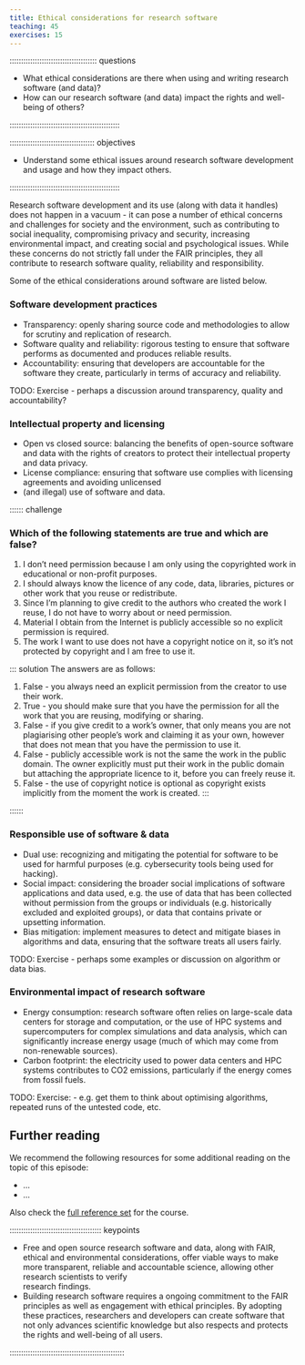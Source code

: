 ```yaml
---
title: Ethical considerations for research software
teaching: 45
exercises: 15
---
```


:::::::::::::::::::::::::::::::::::::: questions 

- What ethical considerations are there when using and writing research software (and data)?
- How can our research software (and data) impact the rights and well-being of others?

::::::::::::::::::::::::::::::::::::::::::::::::

::::::::::::::::::::::::::::::::::::: objectives

- Understand some ethical issues around research software development and usage and how they impact others.

::::::::::::::::::::::::::::::::::::::::::::::::


Research software development and its use (along with data it handles) does not happen in a vacuum - it can pose a number of ethical concerns and challenges for society and the environment, such as contributing to social inequality, compromising privacy and security, increasing environmental impact, and creating social and psychological issues. While these concerns do not strictly fall under
the FAIR principles, they all contribute to research software quality, reliability and responsibility.

Some of the ethical considerations around software are listed below.

### Software development practices

- Transparency: openly sharing source code and methodologies to allow for scrutiny and replication of research.
- Software quality and reliability: rigorous testing to ensure that software performs as documented and 
produces reliable results.
- Accountability: ensuring that developers are accountable for the software they create, particularly in terms of 
accuracy and reliability.

TODO: Exercise - perhaps a discussion around transparency, quality and accountability?


### Intellectual property and licensing

- Open vs closed source: balancing the benefits of open-source software and data with the rights of creators 
to protect their intellectual property and data privacy.
- License compliance: ensuring that software use complies with licensing agreements and avoiding unlicensed 
- (and illegal) use of software and data.

:::::: challenge

### Which of the following statements are true and which are false?

1. I don’t need permission because I am only using the copyrighted work in educational or non-profit purposes.
2. I should always know the licence of any code, data, libraries, pictures or other work that you reuse or redistribute.
3. Since I’m planning to give credit to the authors who created the work I reuse, I do not have to worry about or need 
permission.
4. Material I obtain from the Internet is publicly accessible so no explicit permission is required.
5. The work I want to use does not have a copyright notice on it, so it’s not protected by copyright and I am free to 
use it.

::: solution
The answers are as follows:

1. False - you always need an explicit permission from the creator to use their work.
2. True - you should make sure that you have the permission for all the work that you are reusing, modifying or sharing.
3. False - if you give credit to a work’s owner, that only means you are not plagiarising other people’s work and claiming it as your own, however that does not mean that you have the permission to use it.
4. False - publicly accessible work is not the same the work in the public domain. The owner explicitly must put their work in the public domain but attaching the appropriate licence to it, before you can freely reuse it.
5. False - the use of copyright notice is optional as copyright exists implicitly from the moment the work is created.
:::

::::::


### Responsible use of software & data

- Dual use: recognizing and mitigating the potential for software to be used for harmful purposes 
(e.g. cybersecurity tools being used for hacking).
- Social impact: considering the broader social implications of software applications and data used, 
e.g. the use of data that has been collected without permission from the groups or individuals
(e.g. historically excluded and exploited groups), or data that contains private or upsetting information. 
- Bias mitigation: implement measures to detect and mitigate biases in algorithms and data, 
ensuring that the software treats all users fairly.

TODO: Exercise - perhaps some examples or discussion on algorithm or data bias.


### Environmental impact of research software

- Energy consumption: research software often relies on large-scale data centers for storage and computation, 
or the use of HPC systems and supercomputers for complex simulations and data analysis, which can significantly 
increase energy usage (much of which may come from non-renewable sources).
- Carbon footprint: the electricity used to power data centers and HPC systems contributes to CO2 emissions, 
particularly if the energy comes from fossil fuels.

TODO: Exercise: - e.g. get them to think about optimising algorithms, repeated runs of the untested code, etc.

## Further reading

We recommend the following resources for some additional reading on the topic of this episode:

- ...
- ...

Also check the [full reference set](learners/reference.md#litref) for the course.


:::::::::::::::::::::::::::::::::::::::: keypoints

- Free and open source research software and data, along with FAIR, ethical and environmental considerations, offer viable ways to 
make more transparent, reliable and accountable science, allowing other research scientists to verify  
research findings. 
- Building research software requires a ongoing commitment to the FAIR principles as well as engagement with 
ethical principles. By adopting these practices, researchers and developers can create software that not only advances 
scientific knowledge but also respects and protects the rights and well-being of all users.

::::::::::::::::::::::::::::::::::::::::::::::::::

